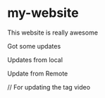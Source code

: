 # my-website

This website is really awesome

Got some updates

Updates from local

Update from Remote

// For updating the tag video
